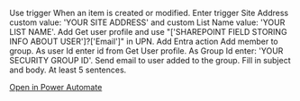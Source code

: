 Use trigger When an item is created or modified. Enter trigger Site Address custom value: 'YOUR SITE ADDRESS' and custom List Name value: 'YOUR LIST NAME'. 
Add Get user profile and use "['SHAREPOINT FIELD STORING INFO ABOUT USER']?['Email']" in UPN.
Add Entra action Add member to group. As user Id enter id from Get User profile. As Group Id enter: 'YOUR SECURITY GROUP ID'.
Send email to user added to the group. Fill in subject and body. At least 5 sentences.

[Open in Power Automate](https://make.powerautomate.com/create/fromNaturalLanguage?prompt=Use%20trigger%20When%20an%20item%20is%20created%20or%20modified.%20Enter%20trigger%20Site%20Address%20custom%20value%3A%20'YOUR%20SITE%20ADDRESS'%20and%20custom%20List%20Name%20value%3A%20'YOUR%20LIST%20NAME'.%20%0AAdd%20Get%20user%20profile%20and%20use%20%22%5B'SHAREPOINT%20FIELD%20STORING%20INFO%20ABOUT%20USER'%5D%3F%5B'Email'%5D%22%20in%20UPN.%0AAdd%20Entra%20action%20Add%20member%20to%20group.%20As%20user%20Id%20enter%20id%20from%20Get%20User%20profile.%20As%20Group%20Id%20enter%3A%20'YOUR%20SECURITY%20GROUP%20ID'.%0ASend%20email%20to%20user%20added%20to%20the%20group.%20Fill%20in%20subject%20and%20body.%20At%20least%205%20sentences&from=Copilot&utm_source=PromptLibrary)